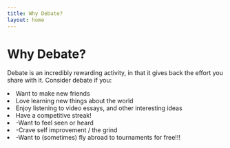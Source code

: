 ```yaml
---
title: Why Debate?
layout: home
---
```


# Why Debate?
Debate is an incredibly rewarding activity, in that it gives back the effort you share with it. Consider debate if you:

<li>Want to make new friends</li>
<li>Love learning new things about the world</li>
<li>Enjoy listening to video essays, and other interesting ideas</li>
<li>Have a competitive streak!</li>
<li>-Want to feel seen or heard</li>
<li>-Crave self improvement / the grind</li>
<li>-Want to (sometimes) fly abroad to tournaments for free!!!</li>
